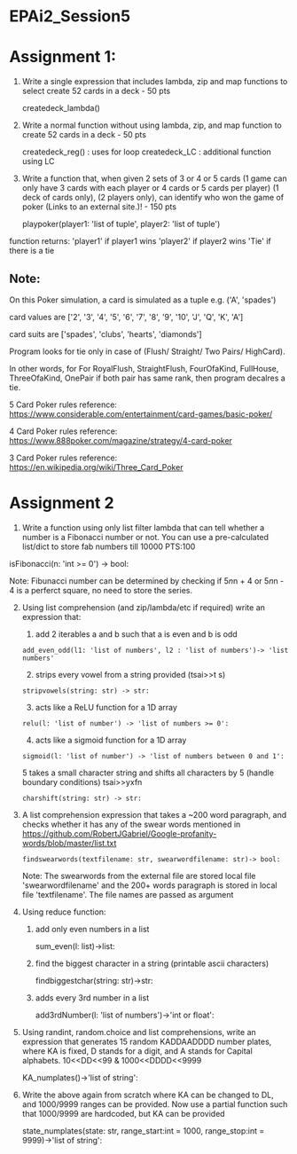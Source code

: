 # EPAi2_Session5

# Assignment 1:

1. Write a single expression that includes lambda, zip and map functions to select create 52 cards in a deck - 50 pts

   createdeck_lambda() 

2. Write a normal function without using lambda, zip, and map function to create 52 cards in a deck - 50 pts

   createdeck_reg()  : uses for loop
   createdeck_LC : additional function using LC

3. Write a function that, when given 2 sets of 3 or 4 or 5 cards (1 game can only have 3 cards with each player or 4 cards or 5 cards per player) (1 deck of cards only), (2 players only), can identify who won the game of poker (Links to an external site.)! - 150 pts

   playpoker(player1: 'list of tuple', player2: 'list of tuple')
  
  function returns: 'player1' if player1 wins
                    'player2' if player2 wins
                    'Tie' if there is a tie
                    
 ## Note:
 
  On this Poker simulation, a card is simulated as a tuple e.g. ('A', 'spades')
  
  card values are ['2', '3', '4', '5', '6', '7', '8', '9', '10', 'J', 'Q', 'K', 'A']
  
  card suits are  ['spades', 'clubs', 'hearts', 'diamonds']
  
 Program looks for tie only in case of (Flush/ Straight/ Two Pairs/ HighCard). 
 
 In other words, for For RoyalFlush, StraightFlush, FourOfaKind, FullHouse, ThreeOfaKind, OnePair  if both pair has same rank, then program decalres a tie.
 
 5 Card Poker rules reference:  https://www.considerable.com/entertainment/card-games/basic-poker/
 
 4 Card Poker rules reference:  https://www.888poker.com/magazine/strategy/4-card-poker
 
 3 Card Poker rules reference:  https://en.wikipedia.org/wiki/Three_Card_Poker
  
  
  
# Assignment 2 

1.   Write a function using only list filter lambda that can tell whether a number is a Fibonacci number or not. You can use a pre-calculated list/dict to store fab numbers till 10000 PTS:100

   isFibonacci(n: 'int >= 0') -> bool:  
  
  Note: Fibunacci number can be determined by checking if  5*n*n + 4 or 5*n*n - 4 is a perferct square, no need to store the series.  


2.  Using list comprehension (and zip/lambda/etc if required) write an expression that: 

      1. add 2 iterables a and b such that a is even and b is odd
      
        add_even_odd(l1: 'list of numbers', l2 : 'list of numbers')-> 'list numbers'
       
        
      2. strips every vowel from a string provided (tsai>>t s)
      
        stripvowels(string: str) -> str:
       
       
      3. acts like a ReLU function for a 1D array
      
        relu(l: 'list of number') -> 'list of numbers >= 0': 
       
               
      4. acts like a sigmoid function for a 1D array
      
        sigmoid(l: 'list of number') -> 'list of numbers between 0 and 1':
       
               
      5 takes a small character string and shifts all characters by 5 (handle boundary conditions) tsai>>yxfn
      
        charshift(string: str) -> str:   
        
    
3. A list comprehension expression that takes a ~200 word paragraph, and checks whether it has any of the swear words mentioned in https://github.com/RobertJGabriel/Google-profanity-words/blob/master/list.txt 

       findswearwords(textfilename: str, swearwordfilename: str)-> bool:
      
      Note: The swearwords from the external file are stored local file 'swearwordfilename' and
      the 200+ words paragraph is stored in local file 'textfilename'.
      The file names are passed as argument


4.  Using reduce function: 

    1. add only even numbers in a list
    
       sum_even(l: list)->list:
        
        
    2. find the biggest character in a string (printable ascii characters)
    
       findbiggestchar(string: str)->str:
      
      
    3. adds every 3rd number in a list
    
       add3rdNumber(l: 'list of numbers')->'int or float':
      
     
    
        
5.  Using randint, random.choice and list comprehensions, write an expression that generates 15 random KADDAADDDD number plates, where KA is fixed, D stands for a digit, and A stands for Capital alphabets. 10<<DD<<99 & 1000<<DDDD<<9999

       KA_numplates()->'list of string':
      
      
6.   Write the above again from scratch where KA can be changed to DL, and 1000/9999 ranges can be provided. Now use a partial function such that 1000/9999 are hardcoded, but KA can be provided

        state_numplates(state: str, range_start:int = 1000, range_stop:int = 9999)->'list of string':


    

 


